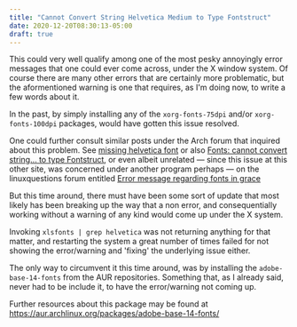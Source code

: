 ```yaml
---
title: "Cannot Convert String Helvetica Medium to Type Fontstruct"
date: 2020-12-20T08:30:13-05:00
draft: true
---
```


This could very well qualify among one of the most pesky annoyingly error messages that one could ever come across, under the X window system. Of course there are many other errors that are certainly more problematic, but the aformentioned warning is one that requires, as I'm doing now, to write a few words about it. 

In the past, by simply installing any of the `xorg-fonts-75dpi` and/or `xorg-fonts-100dpi` packages, would have gotten this issue resolved. 
 
One could further consult similar posts under the Arch forum that inquired about this problem. See <a href="https://bbs.archlinux.org/viewtopic.php?id=21713" target=_blank>missing helvetica font</a> or also <a href="https://bbs.archlinux.org/viewtopic.php?id=189463" target="_blank">Fonts: cannot convert string… to type Fontstruct</a>, or even albeit unrelated — since this issue at this other site, was concerned under another program perhaps — on the linuxquestions forum entitled <a href="https://www.linuxquestions.org/questions/linux-software-2/error-message-regarding-fonts-in-grace-943919/" target="_blank"> Error message regarding fonts in grace</a> 

But this time around, there must have been some sort of update that most likely has been breaking up the way that a non error, and consequentially working without a warning of any kind would come up under the X system. 

Invoking `xlsfonts | grep helvetica` was not returning anything for that matter, and restarting the system a great number of times failed for not showing the error/warning and 'fixing' the underlying issue either. 

The only way to circumvent it this time around, was by installing the `adobe-base-14-fonts` from the AUR repositories. Something that, as I already said, never had to be include it, to have the error/warning not coming up.

Further resources about this package may be found at https://aur.archlinux.org/packages/adobe-base-14-fonts/
